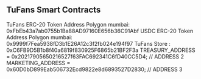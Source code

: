 ## TuFans Smart Contracts

TuFans ERC-20 Token Address Polygon mumbai: 0xFbEb43a7ab0755b1Ba88AD97160E656b36C91Abf
USDC   ERC-20 Token Address Polygon mumbai: 0x9999f7Fea5938fD3b1E26A12c3f2fb024e194f97
TuFans Store : 0xC6FB9D5B1b8f40a6819f830925F6865b21BF2F3a
TREASURY_ADDRESS = 0x20217905650216527f63FAC692341C6fD40CC5D4; // ADDRESS 2
MARKETING_ADDRESS = 0x60D0bD899Eab506732Ecd9822e8d6893527D2830; // ADDRESS 3
